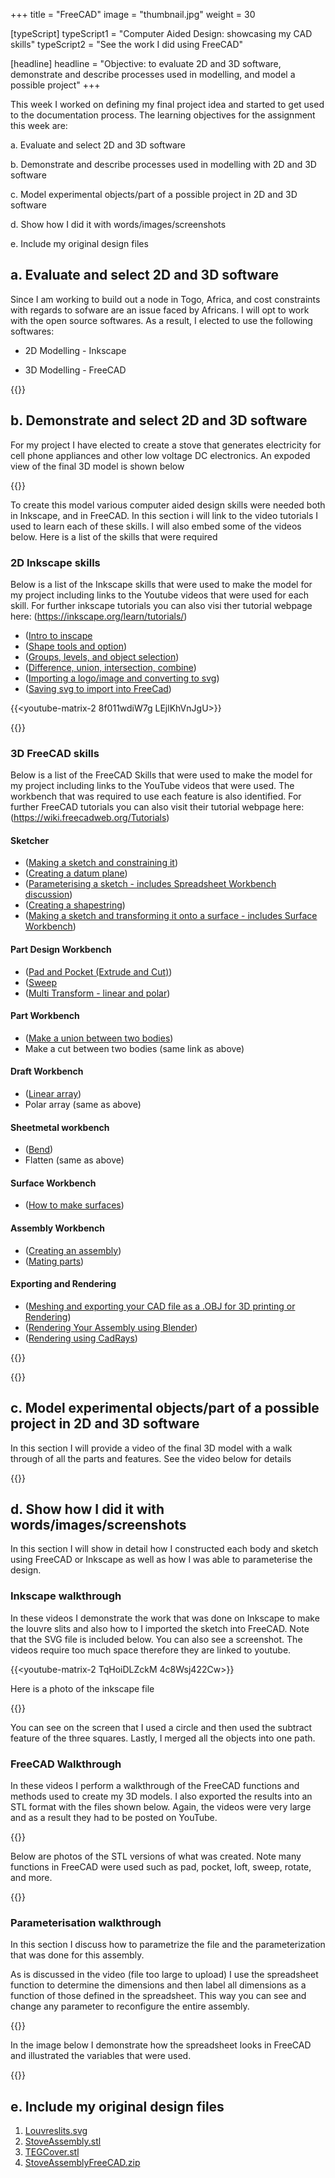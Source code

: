 +++
title = "FreeCAD"
image = "thumbnail.jpg"
weight = 30

[typeScript] 
typeScript1 = "Computer Aided Design: showcasing my CAD skills" 
typeScript2 = "See the work I did using FreeCAD"

[headline]
headline = "Objective: to evaluate 2D and 3D software, demonstrate and describe processes used in modelling, and model a possible project"
+++



This week I worked on defining my final project idea and started to get used to the documentation process. The learning objectives for the assignment this week are:

a. Evaluate and select 2D and 3D software

b. Demonstrate and describe processes used in modelling with 2D and 3D software    

c. Model experimental objects/part of a possible project in 2D and 3D software   

d. Show how I did it with words/images/screenshots 

e. Include my original design files


## a. Evaluate and select 2D and 3D software

Since I am working to build out a node in Togo, Africa, and cost constraints with regards to sofware are an issue faced by Africans. I will opt to work with the open source softwares. As a result, I elected to use the following softwares:

-   2D Modelling - Inkscape

-   3D Modelling - FreeCAD  

{{<image-matrix-2 InkscapeLogo.jpg FreeCadLogo.jpg>}}

## b. Demonstrate and select 2D and 3D software

For my project I have elected to create a stove that generates electricity for cell phone appliances and other low voltage DC electronics. An expoded view of the final 3D model is shown below

{{<image-matrix-2 thumbnail.jpg AssemblyExploded.jpg>}}

 
To create this model various computer aided design skills were needed both in Inkscape, and in FreeCAD. In this section i will link to the video tutorials I used to learn each of these skills. I will also embed some of the videos below. Here is a list of the skills that were required

### 2D Inkscape skills

Below is a list of the Inkscape skills that were used to make the model for my project including links to the Youtube videos that were used for each skill. For further inkscape tutorials you can also visi ther tutorial webpage here: (https://inkscape.org/learn/tutorials/)


- ([Intro to inscape](https://www.youtube.com/watch?v=8f011wdiW7g)
- ([Shape tools and option](https://www.youtube.com/watch?v=LEjlKhVnJgU))
- ([Groups, levels, and object selection](https://youtu.be/D_53Cb9aR0c)) 
- ([Difference, union, intersection, combine](https://youtu.be/jxhR9aT6crU))
- ([Importing a logo/image and converting to svg](https://www.youtube.com/watch?v=KsCwsOqBLtg))
- ([Saving svg to import into FreeCad](https://www.youtube.com/watch?v=6LedIN5S2so))


{{<youtube-matrix-2 8f011wdiW7g LEjlKhVnJgU>}}

{{<youtube-matrix-2 D_53Cb9aR0c jxhR9aT6crU>}}
  

### 3D FreeCAD skills

Below is a list of the FreeCAD Skills that were used to make the model for my project including links to the YouTube videos that were used. The workbench that was required to use each feature is also identified. For further FreeCAD tutorials you can also visit their tutorial webpage here: (https://wiki.freecadweb.org/Tutorials)

#### Sketcher

- ([Making a sketch and constraining it](https://youtu.be/lI3KDep2TxE))
- ([Creating a datum plane](https://youtu.be/zY3dzk1Q554))
- ([Parameterising a sketch - includes Spreadsheet Workbench discussion](https://www.youtube.com/watch?v=fXoRAYv1wHQ))
- ([Creating a shapestring]( https://www.youtube.com/watch?v=_D5WJqd1SSE&t=614s))
- ([Making a sketch and transforming it onto a surface - includes Surface Workbench](https://www.youtube.com/watch?v=iU0GxYs39oI))

#### Part Design Workbench

- ([Pad and Pocket (Extrude and Cut)](https://youtu.be/3LiKwUFSbAw))
- ([Sweep](https://youtu.be/P-qQSuMxjtI)
- ([Multi Transform - linear and polar](https://youtu.be/NJsUTG4TSzk))
    
#### Part Workbench

- ([Make a union between two bodies](https://youtu.be/hA9xpfzrbFE))
- Make a cut between two bodies (same link as above)

#### Draft Workbench

- ([Linear array](https://youtu.be/NjEWcvLH9Uc))
- Polar array (same as above)   

#### Sheetmetal workbench

- ([Bend](https://youtu.be/qsj8-ZnQrs0))
- Flatten (same as above)

#### Surface Workbench

- ([How to make surfaces](https://www.youtube.com/watch?v=Mi_r4mgBGeg))

#### Assembly Workbench

- ([Creating an assembly](https://www.youtube.com/watch?v=6vlkd27fgf0))
- ([Mating parts](https://youtu.be/lfinO3EGXeo))
   
#### Exporting and Rendering

- ([Meshing and exporting your CAD file as a .OBJ for 3D printing or Rendering](https://www.youtube.com/watch?v=7cT_O1KnBJA))
- ([Rendering Your Assembly using Blender](https://www.youtube.com/watch?v=tMiGNJbPaPY))
- ([Rendering using CadRays](https://www.youtube.com/watch?v=1H5LD5mxWsE))

{{<youtube-matrix-3 NJsUTG4TSzk hA9xpfzrbFE NjEWcvLH9Uc>}}

{{<youtube-matrix-3 qsj8-ZnQrs0 Mi_r4mgBGeg lfinO3EGXeo>}}


## c. Model experimental objects/part of a possible project in 2D and 3D software

In this section I will provide a video of the final 3D model with a walk through of all the parts and features. See the video below for details

{{<youtube HbZEdt0Rnaw>}}


## d. Show how I did it with words/images/screenshots

In this section I will show in detail how I constructed each body and sketch using FreeCAD or Inkscape as well as how I was able to parameterise the design.

### Inkscape walkthrough

In these videos I demonstrate the work that was done on Inkscape to make the louvre slits and also how to I imported the sketch into FreeCAD. Note that the SVG file is included below. You can also see a screenshot. The videos require too much space therefore they are linked to youtube.

{{<youtube-matrix-2 TqHoiDLZckM 4c8Wsj422Cw>}}

Here is a photo of the inkscape file

{{<image-responsive louvres.jpg>}}

You can see on the screen that I used a circle and then used the subtract feature of the three squares. Lastly, I merged all the objects into one path.


### FreeCAD Walkthrough

In these videos I perform a walkthrough of the FreeCAD functions and methods used to create my 3D models. I also exported the results into an STL format with the files shown below. Again, the videos were very large and as a result they had to be posted on YouTube. 

{{<youtube KnSy1IqwT4g>}}

Below are photos of the STL versions of what was created. Note many functions in FreeCAD were used such as pad, pocket, loft, sweep, rotate, and more.

{{<image-matrix-2 assembly.jpg tegcover.jpg>}}


### Parameterisation walkthrough

In this section I discuss how to parametrize the file and the parameterization that was done for this assembly.

As is discussed in the video (file too large to upload) I use the spreadsheet function to determine the dimensions and then label all dimensions as a function of those defined in the spreadsheet. This way you can see and change any parameter to reconfigure the entire assembly.

{{<youtube DMSvgu0MzhI>}}
   
In the image below I demonstrate how the spreadsheet looks in FreeCAD and illustrated the variables that were used.

{{<image-responsive parameters.jpg>}}

## e. Include my original design files

1. [Louvreslits.svg](LouvreSlits.svg)
2. [StoveAssembly.stl](EGTechStoveAssembly.stl)
3. [TEGCover.stl](TEGCoverSubtract.stl)
4. [StoveAssemblyFreeCAD.zip](StoveAssemblyFC.zip)





